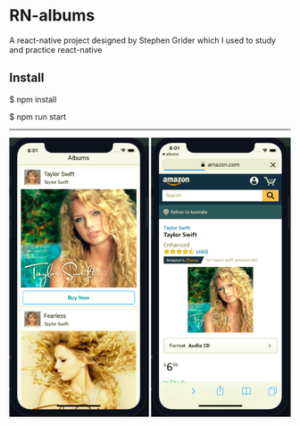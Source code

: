 # RN-albums
A react-native project designed by Stephen Grider which I used to study and practice react-native


<h2>Install</h2>
<p>$ npm install</p>
<p>$ npm run start</p>

----
<p>
  <img src="https://github.com/Mandy0603/RN-albums/blob/master/img/Screen%20Shot%202019-05-17%20at%208.01.28%20pm.png" height=500>
  <img src="https://github.com/Mandy0603/RN-albums/blob/master/img/Screen%20Shot%202019-05-17%20at%208.01.55%20pm.png" height=500>
</p>  
